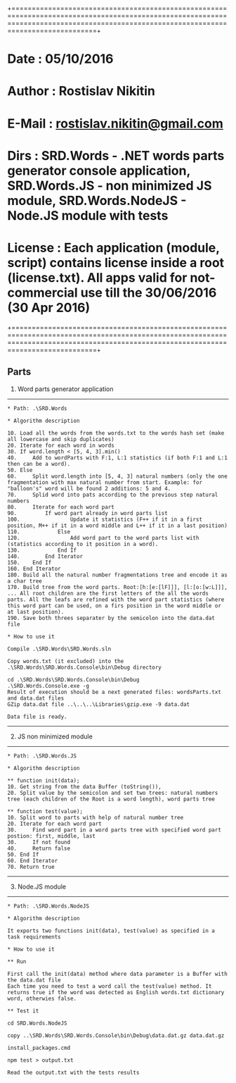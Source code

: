 +=======================================================================================================================================================================================+
# Date		: 05/10/2016																				#
# Author	: Rostislav Nikitin																			#
# E-Mail	: rostislav.nikitin@gmail.com																		#
# Dirs		: SRD.Words - .NET words parts generator console application, SRD.Words.JS - non minimized JS module, SRD.Words.NodeJS - Node.JS module with tests			#
# License	: Each application (module, script) contains license inside a root (license.txt). All apps valid for not-commercial use till the 30/06/2016 (30 Apr 2016)		#
+=======================================================================================================================================================================================+

Parts
---------------------------------------------------------------------------------------------------------------------------------------------------------------------------------------
 1. Word parts generator application
---------------------------------------------------------------------------------------------------------------------------------------------------------------------------------------
	* Path: .\SRD.Words

	* Algorithm description

	10. Load all the words from the words.txt to the words hash set (make all lowercase and skip duplicates)
	20. Iterate for each word in words
	30.	If word.length < [5, 4, 3].min()
	40.		Add to wordParts with F:1, L:1 statistics (if both F:1 and L:1 then can be a word).
	50.	Else
	60.		Split word.length into [5, 4, 3] natural numbers (only the one fragmentation with max natural number from start. Example: for "balloon's" word will be found 2 additions: 5 and 4.
	70.		Splid word into pats according to the previous step natural numbers
	80.		Iterate for each word part
	90.			If word part already in word parts list
	100.				Update it statistics (F++ if it in a first position, M++ if it in a word middle and L++ if it in a last position)
	110.			Else
	120.				Add word part to the word parts list with (statistics according to it position in a word).
	130.			End If
	140.		End Iterator
	150.	End If
	160. End Iterator
	180. Build all the natural number fragmentations tree and encode it as a char tree
	170. Build tree from the word parts. Root:[h:[e:[lF]]], [l:[o:[w:L]]], ... All root children are the first letters of the all the words parts. All the leafs are refined with the word part statistics (where this word part can be used, on a firs position in the word middle or at last position).
	190. Save both threes separater by the semicolon into the data.dat file

	* How to use it

	Compile .\SRD.Words\SRD.Words.sln

	Copy words.txt (it excluded) into the .\SRD.Words\SRD.Words.Console\bin\Debug directory

	cd .\SRD.Words\SRD.Words.Console\bin\Debug
	.\SRD.Words.Console.exe -g
	Result of execution should be a next generated files: wordsParts.txt and data.dat files
	GZip data.dat file ..\..\..\Libraries\gzip.exe -9 data.dat

	Data file is ready.

---------------------------------------------------------------------------------------------------------------------------------------------------------------------------------------
 2. JS non minimized module
---------------------------------------------------------------------------------------------------------------------------------------------------------------------------------------
	* Path: .\SRD.Words.JS

	* Algorithm description

	** function init(data);
	10. Get string from the data Buffer (toString()),
	20. Split value by the semicolon and set two trees: natural numbers tree (each children of the Root is a word length), word parts tree
	
	** function test(value);
	10. Split word to parts with help of natural number tree
	20. Iterate for each word part
	30. 	Find word part in a word parts tree with specified word part postion: first, middle, last
	30.     If not found
	40.		Return false
	50.	End If
	60. End Iterator
	70.	Return true

---------------------------------------------------------------------------------------------------------------------------------------------------------------------------------------
 3. Node.JS module
---------------------------------------------------------------------------------------------------------------------------------------------------------------------------------------
	* Path: .\SRD.Words.NodeJS

	* Algorithm description

	It exports two functions init(data), test(value) as specified in a task requirements

	* How to use it

	** Run
	
	First call the init(data) method where data parameter is a Buffer with the data.dat file
	Each time you need to test a word call the test(value) method. It returns true if the word was detected as English words.txt dictionary word, otherwies false.

	** Test it

	cd SRD.Words.NodeJS

	copy ..\SRD.Words\SRD.Words.Console\bin\Debug\data.dat.gz data.dat.gz

	install_packages.cmd 

	npm test > output.txt

	Read the output.txt with the tests results